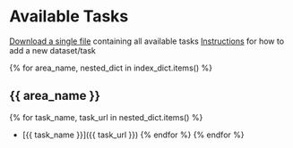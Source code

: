 # Available Tasks
[Download a single file](https://s3.us-east-2.amazonaws.com/knights-lab/public/MLRepo/datasets.tar.gz) containing all available tasks
[Instructions](add-datasets-readme.md) for how to add a new dataset/task

{% for area_name, nested_dict in index_dict.items() %}
## {{ area_name }}
{% for task_name, task_url in nested_dict.items() %}
* [{{ task_name }}]({{ task_url }})
{% endfor %}
{% endfor %}
